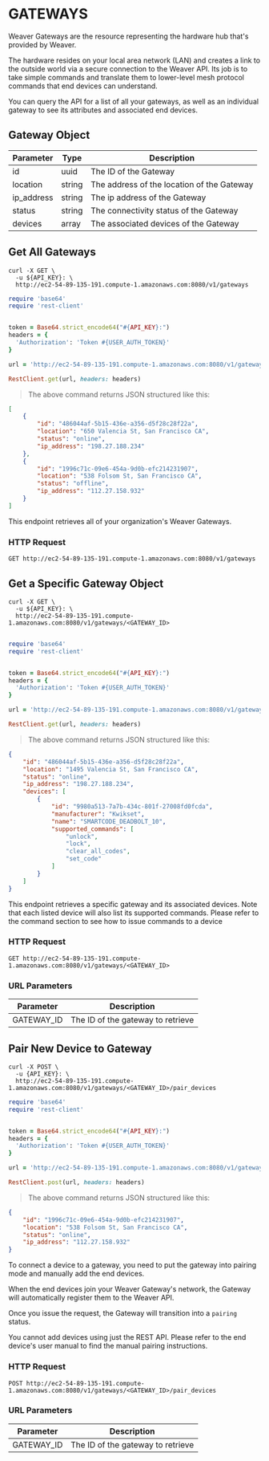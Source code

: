# GATEWAYS

Weaver Gateways are the resource representing the hardware hub that's provided by Weaver.

The hardware resides on your local area network (LAN) and creates a link to the outside world via a secure connection to the Weaver API. Its job is to take simple commands and translate them to lower-level mesh protocol commands that end devices can understand.

You can query the API for a list of all your gateways, as well as an individual gateway to see its attributes and associated end devices.


## Gateway Object

Parameter | Type | Description
--------- | ---- | -----------
id | uuid | The ID of the Gateway
location | string | The address of the location of the Gateway
ip_address | string | The ip address of the Gateway
status | string | The connectivity status of the Gateway
devices | array | The associated devices of the Gateway

## Get All Gateways

```shell
curl -X GET \
  -u ${API_KEY}: \
  http://ec2-54-89-135-191.compute-1.amazonaws.com:8080/v1/gateways
```

```ruby
require 'base64'
require 'rest-client'


token = Base64.strict_encode64("#{API_KEY}:")
headers = {
  'Authorization': 'Token #{USER_AUTH_TOKEN}'
}

url = 'http://ec2-54-89-135-191.compute-1.amazonaws.com:8080/v1/gateways'

RestClient.get(url, headers: headers)
```

> The above command returns JSON structured like this:

```json
[
    {
        "id": "486044af-5b15-436e-a356-d5f28c28f22a",
        "location": "650 Valencia St, San Francisco CA",
        "status": "online",
        "ip_address": "198.27.188.234"
    },
    {
        "id": "1996c71c-09e6-454a-9d0b-efc214231907",
        "location": "538 Folsom St, San Francisco CA",
        "status": "offline",
        "ip_address": "112.27.158.932"
    }
]
```

This endpoint retrieves all of your organization's Weaver Gateways.

### HTTP Request

`GET http://ec2-54-89-135-191.compute-1.amazonaws.com:8080/v1/gateways`

## Get a Specific Gateway Object

```shell
curl -X GET \
  -u ${API_KEY}: \
  http://ec2-54-89-135-191.compute-1.amazonaws.com:8080/v1/gateways/<GATEWAY_ID>


```

```ruby
require 'base64'
require 'rest-client'


token = Base64.strict_encode64("#{API_KEY}:")
headers = {
  'Authorization': 'Token #{USER_AUTH_TOKEN}'
}

url = 'http://ec2-54-89-135-191.compute-1.amazonaws.com:8080/v1/gateways/<GATEWAY_ID>'

RestClient.get(url, headers: headers)
```

> The above command returns JSON structured like this:

```json
{
    "id": "486044af-5b15-436e-a356-d5f28c28f22a",
    "location": "1495 Valencia St, San Francisco CA",
    "status": "online",
    "ip_address": "198.27.188.234",
    "devices": [
        {
            "id": "9980a513-7a7b-434c-801f-27008fd0fcda",
            "manufacturer": "Kwikset",
            "name": "SMARTCODE_DEADBOLT_10",
            "supported_commands": [
                "unlock",
                "lock",
                "clear_all_codes",
                "set_code"
            ]
        }
    ]
}
```

This endpoint retrieves a specific gateway and its associated devices. Note that each listed device will also list its supported commands. Please refer to the command section to see how to issue commands to a device

### HTTP Request

`GET http://ec2-54-89-135-191.compute-1.amazonaws.com:8080/v1/gateways/<GATEWAY_ID>`

### URL Parameters

Parameter | Description
--------- | -----------
GATEWAY_ID | The ID of the gateway to retrieve

## Pair New Device to Gateway

```shell
curl -X POST \
  -u {API_KEY}: \
  http://ec2-54-89-135-191.compute-1.amazonaws.com:8080/v1/gateways/<GATEWAY_ID>/pair_devices
```

```ruby
require 'base64'
require 'rest-client'


token = Base64.strict_encode64("#{API_KEY}:")
headers = {
  'Authorization': 'Token #{USER_AUTH_TOKEN}'
}

url = 'http://ec2-54-89-135-191.compute-1.amazonaws.com:8080/v1/gateways/<GATEWAY_ID>/pair_devices'

RestClient.post(url, headers: headers)
```

> The above command returns JSON structured like this:

```json
{
    "id": "1996c71c-09e6-454a-9d0b-efc214231907",
    "location": "538 Folsom St, San Francisco CA",
    "status": "online",
    "ip_address": "112.27.158.932"
}
```

To connect a device to a gateway, you need to put the gateway into pairing mode and manually add the end devices.

When the end devices join your Weaver Gateway's network, the Gateway will automatically register them to the Weaver API.

Once you issue the request, the Gateway will transition into a `pairing` status.

<aside class="warning">You cannot add devices using just the REST API. Please refer to the end device's user manual to find the manual pairing instructions.</aside>

### HTTP Request

`POST http://ec2-54-89-135-191.compute-1.amazonaws.com:8080/v1/gateways/<GATEWAY_ID>/pair_devices`

### URL Parameters

Parameter | Description
--------- | -----------
GATEWAY_ID | The ID of the gateway to retrieve
